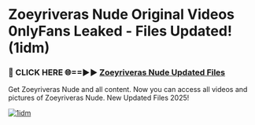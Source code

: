 # Zoeyriveras Nude Original Videos 0nlyFans Leaked - Files Updated! (1idm)

<h3>🔴 CLICK HERE 🌐==►► <a href="https://tinyurl.com/yrmya6cz" rel="nofollow">Zoeyriveras Nude Updated Files</a></h3>

Get Zoeyriveras Nude and all content. Now you can access all videos and pictures of Zoeyriveras Nude. New Updated Files 2025!

[![1idm](https://i.imgur.com/FMdXYCs.gif)](https://tinyurl.com/yrmya6cz)
